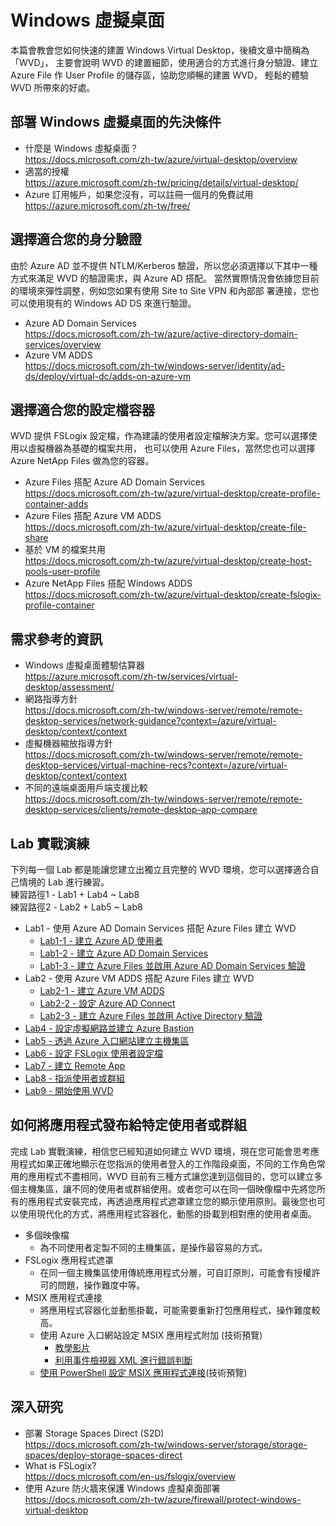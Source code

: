 # Windows 虛擬桌面

 本篇會教會您如何快速的建置 Windows Virtual Desktop，後續文章中簡稱為「WVD」， 主要會說明 WVD 的建置細節，使用適合的方式進行身分驗證、建立 Azure
 File 作 User Profile 的儲存區，協助您順暢的建置 WVD， 輕鬆的體驗 WVD 所帶來的好處。<br>
## 部署 Windows 虛擬桌面的先決條件
 - 什麼是 Windows 虛擬桌面？<br>
   https://docs.microsoft.com/zh-tw/azure/virtual-desktop/overview
 - 適當的授權<br>
   https://azure.microsoft.com/zh-tw/pricing/details/virtual-desktop/<br>
 - Azure 訂用帳戶，如果您沒有，可以註冊一個月的免費試用<br>
   https://azure.microsoft.com/zh-tw/free/<br>
## 選擇適合您的身分驗證
 由於 Azure AD 並不提供 NTLM/Kerberos 驗證，所以您必須選擇以下其中一種方式來滿足 WVD 的驗證需求，與 
 Azure AD 搭配。 當然實際情況會依據您目前的環境來彈性調整，例如您如果有使用 Site to Site VPN 和內部部
 署連接，您也可以使用現有的 Windows AD DS 來進行驗證。<br>
 - Azure AD Domain Services<br>
 https://docs.microsoft.com/zh-tw/azure/active-directory-domain-services/overview<br>
 - Azure VM ADDS<br>
 https://docs.microsoft.com/zh-tw/windows-server/identity/ad-ds/deploy/virtual-dc/adds-on-azure-vm<br>
## 選擇適合您的設定檔容器
 WVD 提供 FSLogix 設定檔，作為建議的使用者設定檔解決方案。您可以選擇使用以虛擬機器為基礎的檔案共用，
 也可以使用 Azure Files，當然您也可以選擇 Azure NetApp Files 做為您的容器。<br>
 - Azure Files 搭配 Azure AD Domain Services<br>
 https://docs.microsoft.com/zh-tw/azure/virtual-desktop/create-profile-container-adds<br>
 - Azure Files 搭配 Azure VM ADDS<br>
 https://docs.microsoft.com/zh-tw/azure/virtual-desktop/create-file-share<br>
 - 基於 VM 的檔案共用<br>
 https://docs.microsoft.com/zh-tw/azure/virtual-desktop/create-host-pools-user-profile<br>
 - Azure NetApp Files 搭配 Windows ADDS<br>
 https://docs.microsoft.com/zh-tw/azure/virtual-desktop/create-fslogix-profile-container<br>
## 需求參考的資訊

 - Windows 虛擬桌面體驗估算器<br>
   https://azure.microsoft.com/zh-tw/services/virtual-desktop/assessment/
 - 網路指導方針<br>
   https://docs.microsoft.com/zh-tw/windows-server/remote/remote-desktop-services/network-guidance?context=/azure/virtual-desktop/context/context
 - 虛擬機器縮放指導方針<br>
   https://docs.microsoft.com/zh-tw/windows-server/remote/remote-desktop-services/virtual-machine-recs?context=/azure/virtual-desktop/context/context
 - 不同的遠端桌面用戶端支援比較<br>
   https://docs.microsoft.com/zh-tw/windows-server/remote/remote-desktop-services/clients/remote-desktop-app-compare


## Lab 實戰演練
 下列每一個 Lab 都是能讓您建立出獨立且完整的 WVD 環境，您可以選擇適合自己情境的 Lab 進行練習。<br>
 練習路徑1 - Lab1 + Lab4 ~ Lab8<br>
 練習路徑2 - Lab2 + Lab5 ~ Lab8<br>
 - Lab1 - 使用 Azure AD Domain Services 搭配 Azure Files 建立 WVD<br>
	 - [Lab1-1 - 建立 Azure AD 使用者](https://github.com/BrianHsing/Azure-Windows-Virtual-Desktop/blob/master/Lab1-1.md)<br>
	 - [Lab1-2 - 建立 Azure AD Domain Services](https://github.com/BrianHsing/Azure-Windows-Virtual-Desktop/blob/master/Lab1-2.md)<br>
	 - [Lab1-3 - 建立 Azure Files 並啟用 Azure AD Domain Services 驗證](https://github.com/BrianHsing/Azure-Windows-Virtual-Desktop/blob/master/Lab1-3.md)<br>
 - Lab2 - 使用 Azure VM ADDS 搭配 Azure Files 建立 WVD<br>
	 - [Lab2-1 - 建立 Azure VM ADDS](https://github.com/BrianHsing/Azure-Windows-Virtual-Desktop/blob/master/Lab2-1.md)<br>
	 - [Lab2-2 - 設定 Azure AD Connect](https://github.com/BrianHsing/Azure-Windows-Virtual-Desktop/blob/master/Lab2-2.md)<br>
	 - [Lab2-3 - 建立 Azure Files 並啟用 Active Directory 驗證](https://github.com/BrianHsing/Azure-Windows-Virtual-Desktop/blob/master/Lab2-3.md)<br>
 - [Lab4 - 設定虛擬網路並建立 Azure Bastion](https://github.com/BrianHsing/Azure-Windows-Virtual-Desktop/blob/master/Lab4.md)<br>
 - [Lab5 - 透過 Azure 入口網站建立主機集區](https://github.com/BrianHsing/Azure-Windows-Virtual-Desktop/blob/master/Lab5.md)<br>
 - [Lab6 - 設定 FSLogix 使用者設定檔](https://github.com/BrianHsing/Azure-Windows-Virtual-Desktop/blob/master/Lab6.md)<br>
 - [Lab7 - 建立 Remote App](https://github.com/BrianHsing/Azure-Windows-Virtual-Desktop/blob/master/Lab7.md)<br>
 - [Lab8 - 指派使用者或群組](https://github.com/BrianHsing/Azure-Windows-Virtual-Desktop/blob/master/Lab8.md)<br>
 - [Lab9 - 開始使用 WVD](https://github.com/BrianHsing/Azure-Windows-Virtual-Desktop/blob/master/Lab9.md)<br>

## 如何將應用程式發布給特定使用者或群組
 完成 Lab 實戰演練，相信您已經知道如何建立 WVD 環境，現在您可能會思考應用程式如果正確地顯示在您指派的使用者登入的工作階段桌面，不同的工作角色常用的應用程式不盡相同，WVD 目前有三種方式讓您達到這個目的，您可以建立多個主機集區，讓不同的使用者或群組使用。或者您可以在同一個映像檔中先將您所有的應用程式安裝完成，再透過應用程式遮罩建立您的顯示使用原則。最後您也可以使用現代化的方式，將應用程式容器化，動態的掛載到相對應的使用者桌面。
 - 多個映像檔<br>
   - 為不同使用者定製不同的主機集區，是操作最容易的方式。<br>
 - FSLogix 應用程式遮罩<br>
   - 在同一個主機集區使用傳統應用程式分層，可自訂原則，可能會有授權許可的問題，操作難度中等。<br>
 - MSIX 應用程式連接<br>
   - 將應用程式容器化並動態掛載，可能需要重新打包應用程式，操作難度較高。<br>
   - 使用 Azure 入口網站設定 MSIX 應用程式附加 (技術預覽)<br>
      - [教學影片](https://www.youtube.com/channel/UCKIAAhvrZjMazrNqYV9asFA)<br>
      - [利用事件檢視器 XML 進行錯誤判斷](https://github.com/stgeorgi/msixappattach/tree/master/event_viewer_filter)<br>
   - [使用 PowerShell 設定 MSIX 應用程式連接](https://github.com/BrianHsing/Azure-Windows-Virtual-Desktop/blob/master/MSIX-app-attach.md)(技術預覽)<br>

## 深入研究
 - 部署 Storage Spaces Direct (S2D)<br>
   https://docs.microsoft.com/zh-tw/windows-server/storage/storage-spaces/deploy-storage-spaces-direct
 - What is FSLogix?<br>
   https://docs.microsoft.com/en-us/fslogix/overview
 - 使用 Azure 防火牆來保護 Windows 虛擬桌面部署<br>
   https://docs.microsoft.com/zh-tw/azure/firewall/protect-windows-virtual-desktop
 
